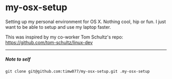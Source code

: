 # my-osx-setup
Setting up my personal environment for OS X.  Nothing cool, hip or fun.  I just want to be able to setup and use my laptop faster.

This was inspired by my co-worker Tom Schultz's repo:
https://github.com/tom-schultz/linux-dev


-------------------
##### Note to self
`git clone git@github.com:timw077/my-osx-setup.git .my-osx-setup`
